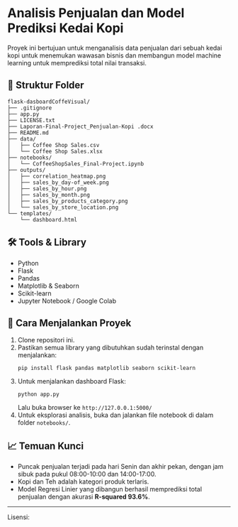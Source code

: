# Analisis Penjualan dan Model Prediksi Kedai Kopi

Proyek ini bertujuan untuk menganalisis data penjualan dari sebuah kedai kopi untuk menemukan wawasan bisnis dan membangun model machine learning untuk memprediksi total nilai transaksi.

## 📁 Struktur Folder
```
flask-dasboardCoffeVisual/
├── .gitignore
├── app.py
├── LICENSE.txt
├── Laporan-Final-Project_Penjualan-Kopi .docx
├── README.md
├── data/
│   ├── Coffee Shop Sales.csv
│   └── Coffee Shop Sales.xlsx
├── notebooks/
│   └── CoffeeShopSales_Final-Project.ipynb
├── outputs/
│   ├── correlation_heatmap.png
│   ├── sales_by_day-of_week.png
│   ├── sales_by_hour.png
│   ├── sales_by_month.png
│   ├── sales_by_products_category.png
│   └── sales_by_store_location.png
└── templates/
    └── dashboard.html
```

## 🛠️ Tools & Library
* Python
* Flask
* Pandas
* Matplotlib & Seaborn
* Scikit-learn
* Jupyter Notebook / Google Colab

## 🚀 Cara Menjalankan Proyek
1. Clone repositori ini.
2. Pastikan semua library yang dibutuhkan sudah terinstal dengan menjalankan:
   ```
   pip install flask pandas matplotlib seaborn scikit-learn
   ```
3. Untuk menjalankan dashboard Flask:
   ```
   python app.py
   ```
   Lalu buka browser ke `http://127.0.0.1:5000/`
4. Untuk eksplorasi analisis, buka dan jalankan file notebook di dalam folder `notebooks/`.

## 📈 Temuan Kunci
* Puncak penjualan terjadi pada hari Senin dan akhir pekan, dengan jam sibuk pada pukul 08:00-10:00 dan 14:00-17:00.
* Kopi dan Teh adalah kategori produk terlaris.
* Model Regresi Linier yang dibangun berhasil memprediksi total penjualan dengan akurasi **R-squared 93.6%**.

---

Lisensi:
